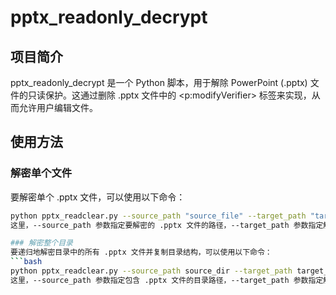 # pptx_readonly_decrypt

## 项目简介
pptx_readonly_decrypt 是一个 Python 脚本，用于解除 PowerPoint (.pptx) 文件的只读保护。这通过删除 .pptx 文件中的 <p:modifyVerifier> 标签来实现，从而允许用户编辑文件。

## 使用方法
### 解密单个文件
要解密单个 .pptx 文件，可以使用以下命令：
```bash
python pptx_readclear.py --source_path "source_file" --target_path "target_file"
这里，--source_path 参数指定要解密的 .pptx 文件的路径，--target_path 参数指定解密后的文件保存的位置。

### 解密整个目录
要递归地解密目录中的所有 .pptx 文件并复制目录结构，可以使用以下命令：
```bash
python pptx_readclear.py --source_path source_dir --target_path target_dir
这里，--source_path 参数指定包含 .pptx 文件的目录路径，--target_path 参数指定解密后的文件和目录结构保存的位置。

